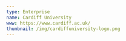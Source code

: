 ```yaml
---
type: Enterprise 
name: Cardiff University
www: https://www.cardiff.ac.uk/
thumbnail: /img/cardiffuniversity-logo.png
--- 
```

